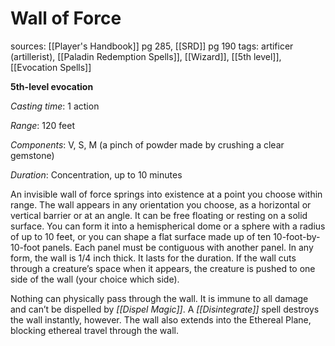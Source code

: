 # Wall of Force
sources: [[Player's Handbook]] pg 285, [[SRD]] pg 190
tags: artificer (artillerist), [[Paladin Redemption Spells]], [[Wizard]], [[5th level]], [[Evocation Spells]]

**5th-level evocation**

*Casting time*: 1 action

*Range*: 120 feet

*Components*: V, S, M (a pinch of powder made by crushing a clear gemstone)

*Duration*: Concentration, up to 10 minutes

An invisible wall of force springs into existence at a point you choose within range. The wall appears in any orientation you choose, as a horizontal or vertical barrier or at an angle. It can be free floating or resting on a solid surface. You can form it into a hemispherical dome or a sphere with a radius of up to 10 feet, or you can shape a flat surface made up of ten 10-foot-by-10-foot panels. Each panel must be contiguous with another panel. In any form, the wall is 1/4 inch thick. It lasts for the duration. If the wall cuts through a creature’s space when it appears, the creature is pushed to one side of the wall (your choice which side).

Nothing can physically pass through the wall. It is immune to all damage and can’t be dispelled by *[[Dispel Magic]]*. A *[[Disintegrate]]* spell destroys the wall instantly, however. The wall also extends into the Ethereal Plane, blocking ethereal travel through the wall.
